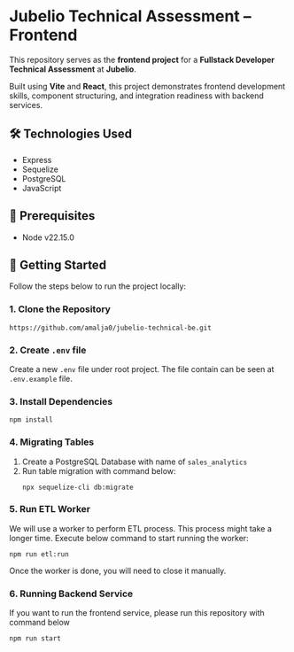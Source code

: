 # Jubelio Technical Assessment – Frontend

This repository serves as the **frontend project** for a **Fullstack Developer Technical Assessment** at **Jubelio**.

Built using **Vite** and **React**, this project demonstrates frontend development skills, component structuring, and integration readiness with backend services.

## 🛠️ Technologies Used

- Express
- Sequelize
- PostgreSQL
- JavaScript

## 🚀 Prerequisites

- Node v22.15.0

## 🚀 Getting Started

Follow the steps below to run the project locally:

### 1. Clone the Repository

```
https://github.com/amalja0/jubelio-technical-be.git
```

### 2. Create `.env` file
Create a new `.env` file under root project. The file contain can be seen at `.env.example` file.

### 3. Install Dependencies
```
npm install
```

### 4. Migrating Tables
1. Create a PostgreSQL Database with name of `sales_analytics`
2. Run table migration with command below:
    ```
    npx sequelize-cli db:migrate
    ```

### 5. Run ETL Worker
We will use a worker to perform ETL process. This process might take a longer time. Execute below command to start running the worker:
```
npm run etl:run
```
Once the worker is done, you will need to close it manually.

### 6. Running Backend Service
If you want to run the frontend service, please run this repository with command below
```
npm run start
```
